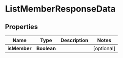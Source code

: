 

# ListMemberResponseData


## Properties

Name | Type | Description | Notes
------------ | ------------- | ------------- | -------------
**isMember** | **Boolean** |  |  [optional]



